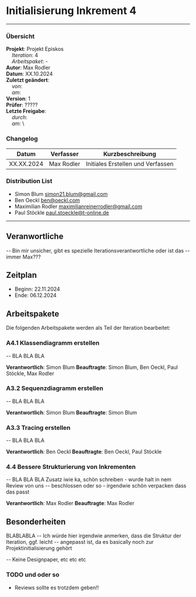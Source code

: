 # Initialisierung Inkrement 4

---

### Übersicht

**Projekt**: Projekt Episkos \
&nbsp;&nbsp;&nbsp;&nbsp;_Iteration_: 4\
&nbsp;&nbsp;&nbsp;&nbsp;_Arbeitspaket_: - \
**Autor**: Max Rodler \
**Datum**: XX.10.2024 \
**Zuletzt geändert**: \
&nbsp;&nbsp;&nbsp;&nbsp;_von_: \
&nbsp;&nbsp;&nbsp;&nbsp;_am_: \
**Version**: 1 \
**Prüfer**: ?????\
**Letzte Freigabe**: \
&nbsp;&nbsp;&nbsp;&nbsp;_durch_: \
&nbsp;&nbsp;&nbsp;&nbsp;_am_: \

### Changelog

| Datum      | Verfasser  | Kurzbeschreibung                  |
|------------|------------|-----------------------------------|
| XX.XX.2024 | Max Rodler | Initiales Erstellen und Verfassen |

### Distribution List

- Simon Blum <simon21.blum@gmail.com>
- Ben Oeckl <ben@oeckl.com>
- Maximilian Rodler <maximilianreinerrodler@gmail.com>
- Paul Stöckle <paul.stoeckle@t-online.de>

---

## Veranwortliche
-- Bin mir unsicher, gibt es spezielle Iterationsverantwortliche oder ist das
-- immer Max???

## Zeitplan
- Beginn: 22.11.2024
- Ende: 06.12.2024

## Arbeitspakete
Die folgenden Arbeitspakete werden als Teil der Iteration bearbeitet:
### A4.1 Klassendiagramm erstellen
-- BLA BLA BLA

**Verantwortlich**: Simon Blum
**Beauftragte**: Simon Blum, Ben Oeckl, Paul Stöckle, Max Rodler

### A3.2 Sequenzdiagramm erstellen
-- BLA BLA BLA

**Verantwortlich**: Simon Blum
**Beauftragte**: Simon Blum

### A3.3 Tracing erstellen
-- BLA BLA BLA

**Verantwortlich**: Ben Oeckl
**Beauftragte**: Ben Oeckl, Paul Stöckle

### 4.4 Bessere Strukturierung von Inkrementen
-- BLA BLA BLA Zusatz iwie ka, schön schreiben - wurde halt in nem Review von uns
-- beschlossen oder so - irgendwie schön verpacken dass das passt

**Verantwortlich**: Max Rodler
**Beauftragte**: Max Rodler


## Besonderheiten
BLABLABLA
-- Ich würde hier irgendwie anmerken, dass die Struktur der Iteration, ggf. leicht
-- angepasst ist, da es basically noch zur Projektinitialisierung gehört

-- Keine Designpaper, etc etc etc

### TODO und oder so
- Reviews sollte es trotzdem geben!!


